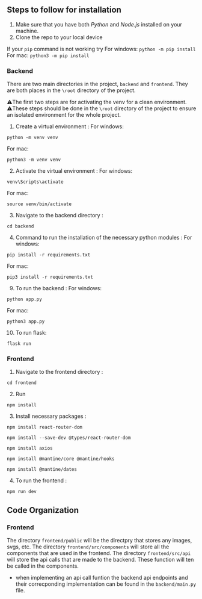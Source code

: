 ## Steps to follow for installation

1. Make sure that you have both _Python_ and _Node.js_ installed on your machine.
2. Clone the repo to your local device

If your `pip` command is not working try
For windows:
`python -m pip install`
For mac:
`python3 -m pip install`

### Backend

There are two main directories in the project, `backend` and `frontend`. They are both places in the `\root` directory of the project.

⚠️The first two steps are for activating the venv for a clean environment. <br>
⚠️These steps should be done in the `\root` directory of the project to ensure an isolated environment for the whole project.

1. Create a virtual environment :
For windows:
```
python -m venv venv
```
For mac:
```
python3 -m venv venv
```
2. Activate the virtual environment :
For windows:
```
venv\Scripts\activate
```
For mac:
```
source venv/bin/activate
```
3. Navigate to the backend directory : 
```
cd backend
```
4. Command to run the installation of the necessary python modules :
For windows:
```
pip install -r requirements.txt
```
For mac:
```
pip3 install -r requirements.txt
```

9. To run the backend : 
For windows:
```
python app.py
```
For mac:
```
python3 app.py
```
10. To run flask: 
```
flask run
```

### Frontend

1. Navigate to the frontend directory : 
```
cd frontend
```
2. Run 
```
npm install
```
3. Install necessary packages : 
```
npm install react-router-dom
```
```
npm install --save-dev @types/react-router-dom
```
```
npm install axios
```
```
npm install @mantine/core @mantine/hooks
```
```
npm install @mantine/dates
```

4. To run the frontend : 
```
npm run dev
```


## Code Organization

### Frontend

The directory `frontend/public` will be the directpry that stores any images, svgs, etc.
The directory `frontend/src/components` will store all the components that are used in the frontend.
The directory `frontend/src/api` will store the api calls that are made to the backend. These function will ten be called in the components.

- when implementing an api call funtion the backend api endpoints and their correcponding implementation can be found in the `backend/main.py` file. 
